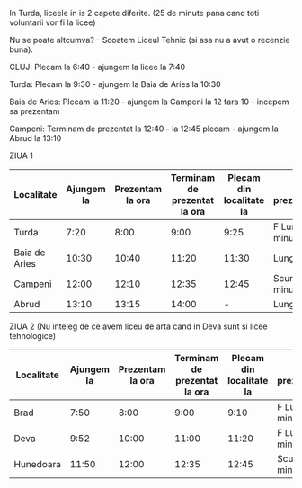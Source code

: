 


In Turda, liceele in is 2 capete diferite. (25 de minute pana cand toti voluntarii vor fi la licee)

Nu se poate altcumva? - Scoatem Liceul Tehnic (si asa nu a avut o recenzie buna).


CLUJ: Plecam la 6:40 - ajungem la licee la 7:40

Turda: Plecam la 9:30 - ajungem la Baia de Aries la 10:30

Baia de Aries: Plecam la 11:20 - ajungem la Campeni la 12 fara 10 - incepem sa prezentam

Campeni: Terminam de prezentat la 12:40 - la 12:45 plecam - ajungem la Abrud la 13:10


ZIUA 1

| Localitate    | Ajungem la | Prezentam la ora | Terminam de prezentat la ora | Plecam din localitate la | Tip de prezentare(Minute) |
| ------------- | ---------- | ---------------- | ---------------------------- | ------------------------ | ------------------------- |
| Turda         | 7:20       | 8:00             | 9:00                         | 9:25                     | F Lunga (60 minute)       |
| Baia de Aries | 10:30      | 10:40            | 11:20                        | 11:30                    | Lunga (40 minute)         |
| Campeni       | 12:00      | 12:10            | 12:35                        | 12:45                    | Scurtuta(25 minute)       |
| Abrud         | 13:10      | 13:15            | 14:00                        | -                        | Lunga(40 minute)          |


ZIUA 2 (Nu inteleg de ce avem liceu de arta cand in Deva sunt si licee tehnologice)

| Localitate | Ajungem la | Prezentam la ora | Terminam de prezentat la ora | Plecam din localitate la | Tip de prezentare(Minute) |
| ---------- | ---------- | ---------------- | ---------------------------- | ------------------------ | ------------------------- |
| Brad       | 7:50       | 8:00             | 9:00                         | 9:10                     | F Lunga (60 minute)       |
| Deva       | 9:52       | 10:00            | 11:00                        | 11:20                    | F Lunga (60 minute)       |
| Hunedoara  | 11:50      | 12:00            | 12:35                        | 12:45                    | Scurtuta (25 minute)      |